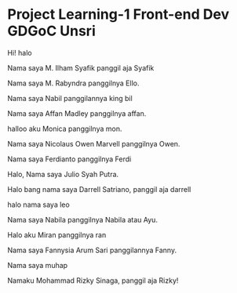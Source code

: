 # Project Learning-1 Front-end Dev GDGoC Unsri

Hi!
halo 

Nama saya M. Ilham Syafik panggil aja Syafik

Nama saya M. Rabyndra panggilnya Ello.

Nama saya Nabil panggilannya king bil

Nama saya Affan Madley panggilnya affan.

halloo aku Monica panggilnya mon.

Nama saya Nicolaus Owen Marvell panggilnya Owen.

Nama saya Ferdianto panggilnya Ferdi

Halo, Nama saya Julio Syah Putra.

Halo bang nama saya Darrell Satriano, panggil aja darrell

halo nama saya leo

Nama saya Nabila panggilnya Nabila atau Ayu.

Halo aku Miran panggilnya ran

Nama saya Fannysia Arum Sari panggilannya Fanny.

Nama saya muhap

Namaku Mohammad Rizky Sinaga, panggil aja Rizky!

